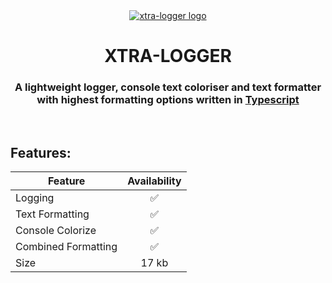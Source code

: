 <div align="center">
  <a href="#">
    <img src="https://github.com/user-attachments/assets/cd203167-3d1d-4114-981f-014f1044142c" alt="xtra-logger logo">
  </a>

  <h1 align="center">XTRA-LOGGER</h1>

  <p align="center">
    <h3>A lightweight logger, console text coloriser and text formatter with highest formatting options written in <a href="https://www.typescriptlang.org/docs/handbook/intro.html">Typescript </a> </h3>
  </p>
</div>

<br>

## Features:

| Feature | Availability |
|----------|----------|
| Logging    | <div align="center">✅</div>   | 
| Text Formatting    | <div align="center">✅</div>   | 
| Console Colorize    | <div align="center">✅</div>   |
| Combined Formatting    | <div align="center">✅</div>   |
| Size    | <div align="center">17 kb</div>   | 
